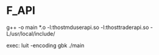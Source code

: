# F_API
g++ -o main *.o -l:thostmduserapi.so -l:thosttraderapi.so -L/usr/local/include/


exec:
luit -encoding gbk ./main


